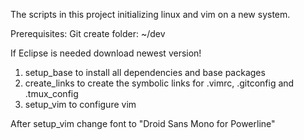 The scripts in this project initializing linux and vim on a new system.

Prerequisites:
Git
create folder: ~/dev

If Eclipse is needed download newest version!

1. setup_base to install all dependencies and base packages
2. create_links to create the symbolic links for .vimrc, .gitconfig and .tmux_config
3. setup_vim to configure vim

After setup_vim change font to "Droid Sans Mono for Powerline"

